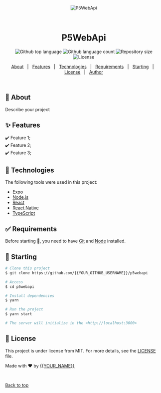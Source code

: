 <div align="center" id="top"> 
  <img src="./.github/app.gif" alt="P5WebApi" />

  &#xa0;

  <!-- <a href="https://p5webapi.netlify.app">Demo</a> -->
</div>

<h1 align="center">P5WebApi</h1>

<p align="center">
  <img alt="Github top language" src="https://img.shields.io/github/languages/top/{{YOUR_GITHUB_USERNAME}}/p5webapi?color=56BEB8">

  <img alt="Github language count" src="https://img.shields.io/github/languages/count/{{YOUR_GITHUB_USERNAME}}/p5webapi?color=56BEB8">

  <img alt="Repository size" src="https://img.shields.io/github/repo-size/{{YOUR_GITHUB_USERNAME}}/p5webapi?color=56BEB8">

  <img alt="License" src="https://img.shields.io/github/license/{{YOUR_GITHUB_USERNAME}}/p5webapi?color=56BEB8">

  <!-- <img alt="Github issues" src="https://img.shields.io/github/issues/{{YOUR_GITHUB_USERNAME}}/p5webapi?color=56BEB8" /> -->

  <!-- <img alt="Github forks" src="https://img.shields.io/github/forks/{{YOUR_GITHUB_USERNAME}}/p5webapi?color=56BEB8" /> -->

  <!-- <img alt="Github stars" src="https://img.shields.io/github/stars/{{YOUR_GITHUB_USERNAME}}/p5webapi?color=56BEB8" /> -->
</p>

<!-- Status -->

<!-- <h4 align="center"> 
	🚧  P5WebApi 🚀 Under construction...  🚧
</h4> 

<hr> -->

<p align="center">
  <a href="#dart-about">About</a> &#xa0; | &#xa0; 
  <a href="#sparkles-features">Features</a> &#xa0; | &#xa0;
  <a href="#rocket-technologies">Technologies</a> &#xa0; | &#xa0;
  <a href="#white_check_mark-requirements">Requirements</a> &#xa0; | &#xa0;
  <a href="#checkered_flag-starting">Starting</a> &#xa0; | &#xa0;
  <a href="#memo-license">License</a> &#xa0; | &#xa0;
  <a href="https://github.com/{{YOUR_GITHUB_USERNAME}}" target="_blank">Author</a>
</p>

<br>

## :dart: About ##

Describe your project

## :sparkles: Features ##

:heavy_check_mark: Feature 1;\
:heavy_check_mark: Feature 2;\
:heavy_check_mark: Feature 3;

## :rocket: Technologies ##

The following tools were used in this project:

- [Expo](https://expo.io/)
- [Node.js](https://nodejs.org/en/)
- [React](https://pt-br.reactjs.org/)
- [React Native](https://reactnative.dev/)
- [TypeScript](https://www.typescriptlang.org/)

## :white_check_mark: Requirements ##

Before starting :checkered_flag:, you need to have [Git](https://git-scm.com) and [Node](https://nodejs.org/en/) installed.

## :checkered_flag: Starting ##

```bash
# Clone this project
$ git clone https://github.com/{{YOUR_GITHUB_USERNAME}}/p5webapi

# Access
$ cd p5webapi

# Install dependencies
$ yarn

# Run the project
$ yarn start

# The server will initialize in the <http://localhost:3000>
```

## :memo: License ##

This project is under license from MIT. For more details, see the [LICENSE](LICENSE.md) file.


Made with :heart: by <a href="https://github.com/{{YOUR_GITHUB_USERNAME}}" target="_blank">{{YOUR_NAME}}</a>

&#xa0;

<a href="#top">Back to top</a>
